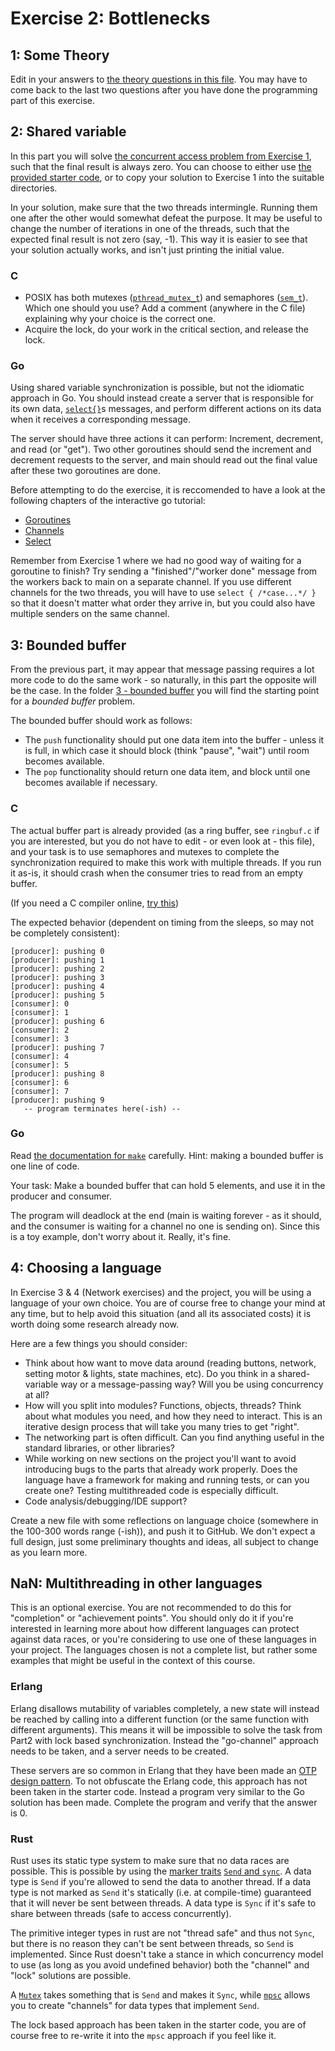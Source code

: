 Exercise 2: Bottlenecks
=======================

1: Some Theory
--------------

Edit in your answers to [the theory questions in this file](/theory.md). You may have to come back to the last two questions after you have done the programming part of this exercise.

2: Shared variable
------------------

In this part you will solve [the concurrent access problem from Exercise 1](https://github.com/TTK4145/Exercise1/#4-finally-some-code), such that the final result is always zero. You can choose to either use [the provided starter code](./2%20-%20shared%20variable), or to copy your solution to Exercise 1 into the suitable directories.

In your solution, make sure that the two threads intermingle. Running them one after the other would somewhat defeat the purpose. It may be useful to change the number of iterations in one of the threads, such that the expected final result is not zero (say, -1). This way it is easier to see that your solution actually works, and isn't just printing the initial value.


### C

 - POSIX has both mutexes ([`pthread_mutex_t`](http://pubs.opengroup.org/onlinepubs/7990989775/xsh/pthread.h.html)) and semaphores ([`sem_t`](http://pubs.opengroup.org/onlinepubs/7990989775/xsh/semaphore.h.html)). Which one should you use? Add a comment (anywhere in the C file) explaining why your choice is the correct one.
 - Acquire the lock, do your work in the critical section, and release the lock.


### Go

Using shared variable synchronization is possible, but not the idiomatic approach in Go. You should instead create a server that is responsible for its own data, [`select{}`](http://golang.org/ref/spec#Select_statements)s messages, and perform different actions on its data when it receives a corresponding message. 

The server should have three actions it can perform: Increment, decrement, and read (or "get"). Two other goroutines should send the increment and decrement requests to the server, and main should read out the final value after these two goroutines are done.

Before attempting to do the exercise, it is reccomended to have a look at the following chapters of the interactive go tutorial:
- [Goroutines](https://tour.golang.org/concurrency/1)
- [Channels](https://tour.golang.org/concurrency/2)
- [Select](https://tour.golang.org/concurrency/5)


Remember from Exercise 1 where we had no good way of waiting for a goroutine to finish? Try sending a "finished"/"worker done" message from the workers back to main on a separate channel. If you use different channels for the two threads, you will have to use `select { /*case...*/ }` so that it doesn't matter what order they arrive in, but you could also have multiple senders on the same channel.

3: Bounded buffer
-----------------

From the previous part, it may appear that message passing requires a lot more code to do the same work - so naturally, in this part the opposite will be the case. In the folder [3 - bounded buffer](./3%20-%20bounded%20buffer) you will find the starting point for a *bounded buffer* problem.

The bounded buffer should work as follows:
 - The `push` functionality should put one data item into the buffer - unless it is full, in which case it should block (think "pause", "wait") until room becomes available.
 - The `pop` functionality should return one data item, and block until one becomes available if necessary.

### C

The actual buffer part is already provided (as a ring buffer, see `ringbuf.c` if you are interested, but you do not have to edit - or even look at - this file), and your task is to use semaphores and mutexes to complete the synchronization required to make this work with multiple threads. If you run it as-is, it should crash when the consumer tries to read from an empty buffer.

(If you need a C compiler online, [try this](https://repl.it/@klasbo/ScientificArcticInstance#main.c))

The expected behavior (dependent on timing from the sleeps, so may not be completely consistent):
```
[producer]: pushing 0
[producer]: pushing 1
[producer]: pushing 2
[producer]: pushing 3
[producer]: pushing 4
[producer]: pushing 5
[consumer]: 0
[consumer]: 1
[producer]: pushing 6
[consumer]: 2
[consumer]: 3
[producer]: pushing 7
[consumer]: 4
[consumer]: 5
[producer]: pushing 8
[consumer]: 6
[consumer]: 7
[producer]: pushing 9
   -- program terminates here(-ish) --
```


### Go

Read [the documentation for `make`](https://golang.org/pkg/builtin/#make) carefully. Hint: making a bounded buffer is one line of code. 

Your task: Make a bounded buffer that can hold 5 elements, and use it in the producer and consumer.

The program will deadlock at the end (main is waiting forever - as it should, and the consumer is waiting for a channel no one is sending on). Since this is a toy example, don't worry about it. Really, it's fine.


4: Choosing a language
----------------------

In Exercise 3 & 4 (Network exercises) and the project, you will be using a language of your own choice. You are of course free to change your mind at any time, but to help avoid this situation (and all its associated costs) it is worth doing some research already now.

Here are a few things you should consider:
 - Think about how want to move data around (reading buttons, network, setting motor & lights, state machines, etc). Do you think in a shared-variable way or a message-passing way? Will you be using concurrency at all?
 - How will you split into modules? Functions, objects, threads? Think about what modules you need, and how they need to interact. This is an iterative design process that will take you many tries to get "right".
 - The networking part is often difficult. Can you find anything useful in the standard libraries, or other libraries?
 - While working on new sections on the project you'll want to avoid introducing bugs to the parts that already work properly. Does the language have a framework for making and running tests, or can you create one? Testing multithreaded code is especially difficult.
 - Code analysis/debugging/IDE support?

Create a new file with some reflections on language choice (somewhere in the 100-300 words range (-ish)), and push it to GitHub. We don't expect a full design, just some preliminary thoughts and ideas, all subject to change as you learn more.



NaN: Multithreading in other languages
--------------------------------------

This is an optional exercise. You are not recommended to do this for "completion" or "achievement points". You should only do it if you're interested in learning more about how different languages can protect against data races, or you're considering to use one of these languages in your project. The languages chosen is not a complete list, but rather some examples that might be useful in the context of this course.

### Erlang
Erlang disallows mutability of variables completely, a new state will instead be reached by calling into a different function (or the same function with different arguments). This means it will be impossible to solve the task from Part2 with lock based synchronization. Instead the "go-channel" approach needs to be taken, and a server needs to be created. 

These servers are so common in Erlang that they have been made an [OTP design pattern](http://erlang.org/doc/design_principles/gen_server_concepts.html). To not obfuscate the Erlang code, this approach has not been taken in the starter code. Instead a program very similar to the Go solution has been made. Complete the program and verify that the answer is 0.


### Rust
Rust uses its static type system to make sure that no data races are possible. This is possible by using the [marker traits](https://doc.rust-lang.org/std/marker/) [`Send` and `sync`](https://doc.rust-lang.org/beta/nomicon/send-and-sync.html). A data type is `Send` if you're allowed to send the data to another thread. If a data type is not marked as `Send` it's statically (i.e. at compile-time) guaranteed that it will never be sent between threads. A data type is `Sync` if it's safe to share between threads (safe to access concurrently).

The primitive integer types in rust are not "thread safe" and thus not `Sync`, but there is no reason they can't be sent between threads, so `Send` is implemented. Since Rust doesn't take a stance in which concurrency model to use (as long as you avoid undefined behavior) both the "channel" and "lock" solutions are possible. 

A [`Mutex`](https://doc.rust-lang.org/std/sync/struct.Mutex.html) takes something that is `Send` and makes it `Sync`, while [`mpsc`](https://doc.rust-lang.org/std/sync/mpsc/index.html) allows you to create "channels" for data types that implement `Send`.

The lock based approach has been taken in the starter code, you are of course free to re-write it into the `mpsc` approach if you feel like it.





